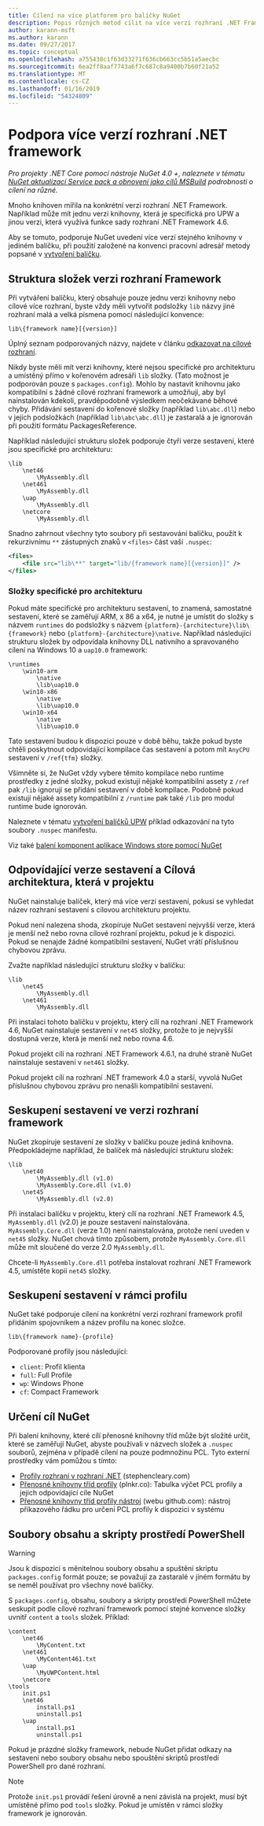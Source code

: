 ```yaml
---
title: Cílení na více platforem pro balíčky NuGet
description: Popis různých metod cílit na více verzí rozhraní .NET Framework z v rámci jednoho balíčku NuGet.
author: karann-msft
ms.author: karann
ms.date: 09/27/2017
ms.topic: conceptual
ms.openlocfilehash: a755438c1f63d33271f636cb663cc5b51a5aecbc
ms.sourcegitcommit: 6ea2ff8aaf7743a6f7c687c8a9400b7b60f21a52
ms.translationtype: MT
ms.contentlocale: cs-CZ
ms.lasthandoff: 01/16/2019
ms.locfileid: "54324809"
---
```

# <a name="supporting-multiple-net-framework-versions"></a>Podpora více verzí rozhraní .NET framework

*Pro projekty .NET Core pomocí nástroje NuGet 4.0 +, naleznete v tématu [NuGet aktualizací Service pack a obnovení jako cílů MSBuild](../reference/msbuild-targets.md) podrobnosti o cílení na různé.*

Mnoho knihoven mířila na konkrétní verzi rozhraní .NET Framework. Například může mít jednu verzi knihovny, která je specifická pro UPW a jinou verzi, která využívá funkce sady rozhraní .NET Framework 4.6.

Aby se tomuto, podporuje NuGet uvedení více verzí stejného knihovny v jediném balíčku, při použití založené na konvenci pracovní adresář metody popsané v [vytvoření balíčku](../create-packages/creating-a-package.md#from-a-convention-based-working-directory).

## <a name="framework-version-folder-structure"></a>Struktura složek verzi rozhraní Framework

Při vytváření balíčku, který obsahuje pouze jednu verzi knihovny nebo cílové více rozhraní, byste vždy měli vytvořit podsložky `lib` názvy jiné rozhraní malá a velká písmena pomocí následující konvence:

    lib\{framework name}[{version}]

Úplný seznam podporovaných názvy, najdete v článku [odkazovat na cílové rozhraní](../reference/target-frameworks.md#supported-frameworks).

Nikdy byste měli mít verzi knihovny, které nejsou specifické pro architekturu a umístěný přímo v kořenovém adresáři `lib` složky. (Tato možnost je podporován pouze s `packages.config`). Mohlo by nastavit knihovnu jako kompatibilní s žádné cílové rozhraní framework a umožňují, aby byl nainstalován kdekoli, pravděpodobně výsledkem neočekávané běhové chyby. Přidávání sestavení do kořenové složky (například `lib\abc.dll`) nebo v jejích podsložkách (například `lib\abc\abc.dll`) je zastaralá a je ignorován při použití formátu PackagesReference.

Například následující strukturu složek podporuje čtyři verze sestavení, které jsou specifické pro architekturu:

    \lib
        \net46
            \MyAssembly.dll
        \net461
            \MyAssembly.dll
        \uap
            \MyAssembly.dll
        \netcore
            \MyAssembly.dll

Snadno zahrnout všechny tyto soubory při sestavování balíčku, použít k rekurzivnímu `**` zástupných znaků v `<files>` část vaší `.nuspec`:

```xml
<files>
    <file src="lib\**" target="lib/{framework name}[{version}]" />
</files>
```

### <a name="architecture-specific-folders"></a>Složky specifické pro architekturu

Pokud máte specifické pro architekturu sestavení, to znamená, samostatné sestavení, které se zaměřují ARM, x 86 a x64, je nutné je umístit do složky s názvem `runtimes` do podsložky s názvem `{platform}-{architecture}\lib\{framework}` nebo `{platform}-{architecture}\native`. Například následující strukturu složek by odpovídala knihovny DLL nativního a spravovaného cílení na Windows 10 a `uap10.0` framework:

    \runtimes
        \win10-arm
            \native
            \lib\uap10.0
        \win10-x86
            \native
            \lib\uap10.0
        \win10-x64
            \native
            \lib\uap10.0

Tato sestavení budou k dispozici pouze v době běhu, takže pokud byste chtěli poskytnout odpovídající kompilace čas sestavení a potom mít `AnyCPU` sestavení v `/ref{tfm}` složky. 

Všimněte si, že NuGet vždy vybere těmito kompilace nebo runtime prostředky z jedné složky, pokud existují nějaké kompatibilní assety z `/ref` pak `/lib` ignorují se přidání sestavení v době kompilace. Podobně pokud existují nějaké assety kompatibilní z `/runtime` pak také `/lib` pro modul runtime bude ignorován.

Naleznete v tématu [vytvoření balíčků UPW](../guides/create-uwp-packages.md) příklad odkazování na tyto soubory `.nuspec` manifestu.

Viz také [balení komponent aplikace Windows store pomocí NuGet](https://blogs.msdn.microsoft.com/mim/2013/09/02/packaging-a-windows-store-apps-component-with-nuget-part-2)

## <a name="matching-assembly-versions-and-the-target-framework-in-a-project"></a>Odpovídající verze sestavení a Cílová architektura, která v projektu

NuGet nainstaluje balíček, který má více verzí sestavení, pokusí se vyhledat název rozhraní sestavení s cílovou architekturu projektu.

Pokud není nalezena shoda, zkopíruje NuGet sestavení nejvyšší verze, která je menší než nebo rovna cílové rozhraní projektu, pokud je k dispozici. Pokud se nenajde žádné kompatibilní sestavení, NuGet vrátí příslušnou chybovou zprávu.

Zvažte například následující strukturu složky v balíčku:

    \lib
        \net45
            \MyAssembly.dll
        \net461
            \MyAssembly.dll

Při instalaci tohoto balíčku v projektu, který cílí na rozhraní .NET Framework 4.6, NuGet nainstaluje sestavení v `net45` složky, protože to je nejvyšší dostupná verze, která je menší než nebo rovna 4.6.

Pokud projekt cílí na rozhraní .NET Framework 4.6.1, na druhé straně NuGet nainstaluje sestavení v `net461` složky.

Pokud projekt cílí na rozhraní .NET framework 4.0 a starší, vyvolá NuGet příslušnou chybovou zprávu pro nenašli kompatibilní sestavení.

## <a name="grouping-assemblies-by-framework-version"></a>Seskupení sestavení ve verzi rozhraní framework

NuGet zkopíruje sestavení ze složky v balíčku pouze jediná knihovna. Předpokládejme například, že balíček má následující strukturu složek:

    \lib
        \net40
            \MyAssembly.dll (v1.0)
            \MyAssembly.Core.dll (v1.0)
        \net45
            \MyAssembly.dll (v2.0)

Při instalaci balíčku v projektu, který cílí na rozhraní .NET Framework 4.5, `MyAssembly.dll` (v2.0) je pouze sestavení nainstalována. `MyAssembly.Core.dll` (verze 1.0) není nainstalována, protože není uveden v `net45` složky. NuGet chová tímto způsobem, protože `MyAssembly.Core.dll` může mít sloučené do verze 2.0 `MyAssembly.dll`.

Chcete-li `MyAssembly.Core.dll` potřeba instalovat rozhraní .NET Framework 4.5, umístěte kopii `net45` složky.

## <a name="grouping-assemblies-by-framework-profile"></a>Seskupení sestavení v rámci profilu

NuGet také podporuje cílení na konkrétní verzi rozhraní framework profil přidáním spojovníkem a název profilu na konec složce.

    lib\{framework name}-{profile}

Podporované profily jsou následující:

- `client`: Profil klienta
- `full`: Full Profile
- `wp`: Windows Phone
- `cf`: Compact Framework

## <a name="determining-which-nuget-target-to-use"></a>Určení cíl NuGet

Při balení knihovny, které cílí přenosné knihovny tříd může být složité určit, které se zaměřují NuGet, abyste používali v názvech složek a `.nuspec` souborů, zejména v případě cílení na pouze podmnožinu PCL. Tyto externí prostředky vám pomůžou s tímto:

- [Profily rozhraní v rozhraní .NET](http://blog.stephencleary.com/2012/05/framework-profiles-in-net.html) (stephencleary.com)
- [Přenosné knihovny tříd profily](http://embed.plnkr.co/03ck2dCtnJogBKHJ9EjY/preview) (plnkr.co): Tabulka výčet PCL profily a jejich odpovídající cíle NuGet
- [Přenosné knihovny tříd profily nástroj](https://github.com/StephenCleary/PortableLibraryProfiles) (webu github.com): nástroj příkazového řádku pro určení PCL profily k dispozici v systému

## <a name="content-files-and-powershell-scripts"></a>Soubory obsahu a skripty prostředí PowerShell

> [!Warning]
> Jsou k dispozici s měnitelnou soubory obsahu a spuštění skriptu `packages.config` formát pouze; se považují za zastaralé v jiném formátu by se neměl používat pro všechny nové balíčky.

S `packages.config`, obsahu, soubory a skripty prostředí PowerShell můžete seskupit podle cílové rozhraní framework pomocí stejné konvence složky uvnitř `content` a `tools` složek. Příklad:

    \content
        \net46
            \MyContent.txt
        \net461
            \MyContent461.txt
        \uap
            \MyUWPContent.html
        \netcore
    \tools
        init.ps1
        \net46
            install.ps1
            uninstall.ps1
        \uap
            install.ps1
            uninstall.ps1

Pokud je prázdné složky framework, nebude NuGet přidat odkazy na sestavení nebo soubory obsahu nebo spouštění skriptů prostředí PowerShell pro dané rozhraní.

> [!Note]
> Protože `init.ps1` provádí řešení úrovně a není závislá na projekt, musí být umístěné přímo pod `tools` složky. Pokud je umístěn v rámci složky framework je ignorován.
